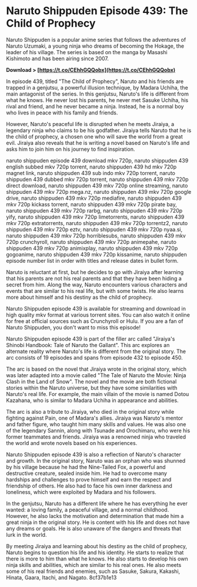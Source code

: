 
 
# Naruto Shippuden Episode 439: The Child of Prophecy
 
Naruto Shippuden is a popular anime series that follows the adventures of Naruto Uzumaki, a young ninja who dreams of becoming the Hokage, the leader of his village. The series is based on the manga by Masashi Kishimoto and has been airing since 2007.
 
**Download > [https://t.co/CEhhGQQobx](https://t.co/CEhhGQQobx)**


 
In episode 439, titled "The Child of Prophecy", Naruto and his friends are trapped in a genjutsu, a powerful illusion technique, by Madara Uchiha, the main antagonist of the series. In this genjutsu, Naruto's life is different from what he knows. He never lost his parents, he never met Sasuke Uchiha, his rival and friend, and he never became a ninja. Instead, he is a normal boy who lives in peace with his family and friends.
 
However, Naruto's peaceful life is disrupted when he meets Jiraiya, a legendary ninja who claims to be his godfather. Jiraiya tells Naruto that he is the child of prophecy, a chosen one who will save the world from a great evil. Jiraiya also reveals that he is writing a novel based on Naruto's life and asks him to join him on his journey to find inspiration.
 
naruto shippuden episode 439 download mkv 720p,  naruto shippuden 439 english subbed mkv 720p torrent,  naruto shippuden 439 hd mkv 720p magnet link,  naruto shippuden 439 sub indo mkv 720p torrent,  naruto shippuden 439 dubbed mkv 720p torrent,  naruto shippuden 439 mkv 720p direct download,  naruto shippuden 439 mkv 720p online streaming,  naruto shippuden 439 mkv 720p mega.nz,  naruto shippuden 439 mkv 720p google drive,  naruto shippuden 439 mkv 720p mediafire,  naruto shippuden 439 mkv 720p kickass torrent,  naruto shippuden 439 mkv 720p pirate bay,  naruto shippuden 439 mkv 720p rarbg,  naruto shippuden 439 mkv 720p yify,  naruto shippuden 439 mkv 720p limetorrents,  naruto shippuden 439 mkv 720p extratorrents,  naruto shippuden 439 mkv 720p torrentz2,  naruto shippuden 439 mkv 720p eztv,  naruto shippuden 439 mkv 720p nyaa.si,  naruto shippuden 439 mkv 720p horriblesubs,  naruto shippuden 439 mkv 720p crunchyroll,  naruto shippuden 439 mkv 720p animepahe,  naruto shippuden 439 mkv 720p animixplay,  naruto shippuden 439 mkv 720p gogoanime,  naruto shippuden 439 mkv 720p kissanime,  naruto shippuden episode number list in order with titles and release dates in bullet form.
 
Naruto is reluctant at first, but he decides to go with Jiraiya after learning that his parents are not his real parents and that they have been hiding a secret from him. Along the way, Naruto encounters various characters and events that are similar to his real life, but with some twists. He also learns more about himself and his destiny as the child of prophecy.
 
Naruto Shippuden episode 439 is available for streaming and download in high quality mkv format at various torrent sites. You can also watch it online for free at official sources such as Crunchyroll or Hulu. If you are a fan of Naruto Shippuden, you don't want to miss this episode!
  
Naruto Shippuden episode 439 is part of the filler arc called "Jiraiya's Shinobi Handbook: Tale of Naruto the Gallant". This arc explores an alternate reality where Naruto's life is different from the original story. The arc consists of 19 episodes and spans from episode 432 to episode 450.
 
The arc is based on the novel that Jiraiya wrote in the original story, which was later adapted into a movie called "The Tale of Naruto the Movie: Ninja Clash in the Land of Snow". The novel and the movie are both fictional stories within the Naruto universe, but they have some similarities with Naruto's real life. For example, the main villain of the movie is named Dotou Kazahana, who is similar to Madara Uchiha in appearance and abilities.
 
The arc is also a tribute to Jiraiya, who died in the original story while fighting against Pain, one of Madara's allies. Jiraiya was Naruto's mentor and father figure, who taught him many skills and values. He was also one of the legendary Sannin, along with Tsunade and Orochimaru, who were his former teammates and friends. Jiraiya was a renowned ninja who traveled the world and wrote novels based on his experiences.
  
Naruto Shippuden episode 439 is also a reflection of Naruto's character and growth. In the original story, Naruto was an orphan who was shunned by his village because he had the Nine-Tailed Fox, a powerful and destructive creature, sealed inside him. He had to overcome many hardships and challenges to prove himself and earn the respect and friendship of others. He also had to face his own inner darkness and loneliness, which were exploited by Madara and his followers.
 
In the genjutsu, Naruto has a different life where he has everything he ever wanted: a loving family, a peaceful village, and a normal childhood. However, he also lacks the motivation and determination that made him a great ninja in the original story. He is content with his life and does not have any dreams or goals. He is also unaware of the dangers and threats that lurk in the world.
 
By meeting Jiraiya and learning about his destiny as the child of prophecy, Naruto begins to question his life and his identity. He starts to realize that there is more to him than what he knows. He also starts to develop his own ninja skills and abilities, which are similar to his real ones. He also meets some of his real friends and enemies, such as Sasuke, Sakura, Kakashi, Hinata, Gaara, Itachi, and Nagato.
 8cf37b1e13
 
